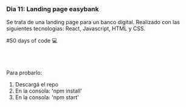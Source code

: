 ### Dia 11: Landing page easybank

Se trata de una landing page para un banco digital. Realizado con las siguientes tecnologias: React, Javascript, HTML y CSS.


#50 days of code 💻

<br></br>


Para probarlo:
1. Descargá el repo
2. En la consola: 'npm install'
3. En la consola: 'npm start'

<br></br>